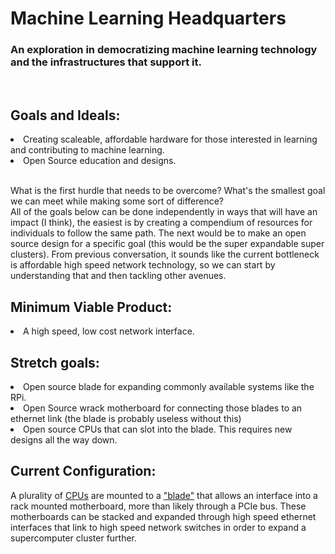 # Machine Learning Headquarters
### An exploration in democratizing machine learning technology and the infrastructures that support it.  
<br>

## Goals and Ideals:  
  <u1>
    <li>   Creating scaleable, affordable hardware for those interested in learning and contributing to machine learning.</li>
    <li>   Open Source education and designs.</li>
  </u1>
  
  <br> 
  
  What is the first hurdle that needs to be overcome? What's the smallest goal we can meet while making some sort of difference?  
  All of the goals below can be done independently in ways that will have an impact (I think), the easiest is by creating a compendium of
  resources for individuals to follow the same path. The next would be to make an open source design for a specific goal (this would be
  the super expandable super clusters). From previous conversation, it sounds like the current bottleneck is affordable high speed network
  technology, so we can start by understanding that and then tackling other avenues.


## Minimum Viable Product:  
  <li>A high speed, low cost network interface.</li>
  
## Stretch goals:  
  <li>Open source blade for expanding commonly available systems like the RPi.</li>
  <li>Open Source wrack motherboard for connecting those blades to an ethernet link (the blade is probably useless without this)  </li>
  <li>Open source CPUs that can slot into the blade. This requires new designs all the way down.</li>



## Current Configuration:  
  A plurality of [CPUs](<https://github.com/Machine-Learning-Headquarters/CPUDesign> "Current CPU designs") are mounted to a ["blade"](<https://github.com/Machine-Learning-Headquarters/BladeArchitectures> "Current designs for CPU mount board") that allows an interface into a rack mounted motherboard, more than likely through a PCIe bus. These motherboards can be stacked and expanded through high speed ethernet interfaces that link to high speed network switches in order to expand a supercomputer cluster further.
